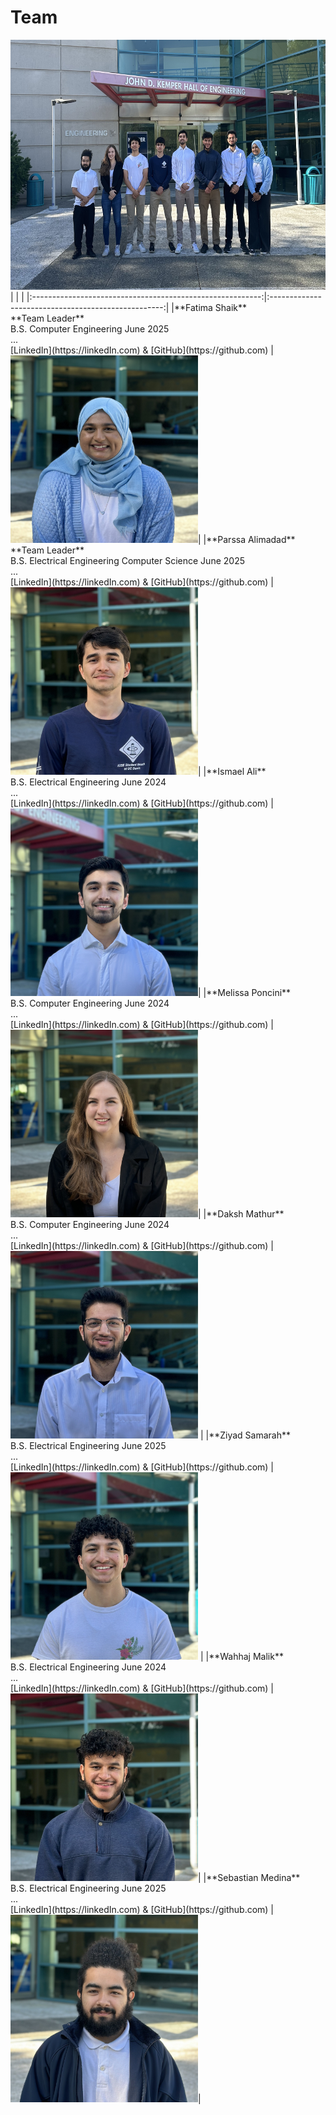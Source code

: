 # Team

<img class= "responsive" src="https://github.com/theparssa27/theparssa27.github.io/blob/main/pictures/Team.jpg?raw=true" height="400">
<!-- original: <img src="https://github.com/theparssa27/theparssa27.github.io/blob/main/pictures/Team.jpg?raw=true" height="400"> -->
| | |
|:---------------------------------------------------------:|:---------------------------------------------------:|
|**Fatima Shaik** <br/> **Team Leader** <br/> B.S. Computer Engineering June 2025 <br/> ... <br/> [LinkedIn](https://linkedIn.com) & [GitHub](https://github.com) |<img src="https://github.com/theparssa27/theparssa27.github.io/blob/main/pictures/Fatima.jpg?raw=true" height="300">|
|**Parssa Alimadad** <br/> **Team Leader** <br/> B.S. Electrical Engineering Computer Science June 2025 <br/> ... <br/> [LinkedIn](https://linkedIn.com) & [GitHub](https://github.com) |<img src="https://github.com/theparssa27/theparssa27.github.io/blob/main/pictures/Parssa.jpg?raw=true" height="300">|
|**Ismael Ali** <br/> B.S. Electrical Engineering June 2024 <br/> ... <br/> [LinkedIn](https://linkedIn.com) & [GitHub](https://github.com) |<img src="https://github.com/theparssa27/theparssa27.github.io/blob/main/pictures/Ismael.jpg?raw=true" height="300">|
|**Melissa Poncini** <br/> B.S. Computer Engineering June 2024 <br/> ... <br/> [LinkedIn](https://linkedIn.com) & [GitHub](https://github.com) |<img src="https://github.com/theparssa27/theparssa27.github.io/blob/main/pictures/Melissa.jpg?raw=true" height="300">|
|**Daksh Mathur** <br/> B.S. Computer Engineering June 2024 <br/> ... <br/> [LinkedIn](https://linkedIn.com) & [GitHub](https://github.com) | <img src="https://github.com/theparssa27/theparssa27.github.io/blob/main/pictures/Daksh.jpg?raw=true" height="300"> |
|**Ziyad Samarah** <br/> B.S. Electrical Engineering June 2025 <br/> ... <br/> [LinkedIn](https://linkedIn.com) & [GitHub](https://github.com) | <img src="https://github.com/theparssa27/theparssa27.github.io/blob/main/pictures/Ziyad.jpg?raw=true" height="300"> |
|**Wahhaj Malik** <br/> B.S. Electrical Engineering June 2024 <br/> ... <br/> [LinkedIn](https://linkedIn.com) & [GitHub](https://github.com) | <img src="https://github.com/theparssa27/theparssa27.github.io/blob/main/pictures/Wahhaj.jpg?raw=true" height="300">|
|**Sebastian Medina** <br/> B.S. Electrical Engineering June 2025 <br/> ... <br/> [LinkedIn](https://linkedIn.com) & [GitHub](https://github.com) |<img src="https://github.com/theparssa27/theparssa27.github.io/blob/main/pictures/Sebastian.jpg?raw=true" height="300">|
